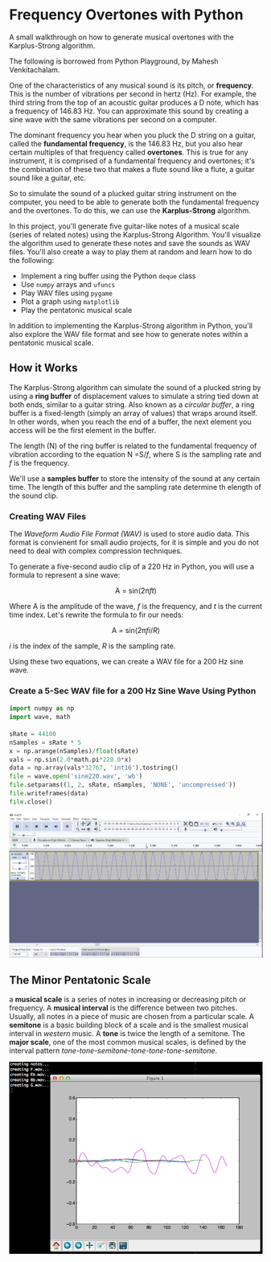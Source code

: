 # Frequency Overtones with Python  

A small walkthrough on how to generate musical overtones with the Karplus-Strong algorithm.  

The following is borrowed from Python Playground, by Mahesh Venkitachalam.    

One of the characteristics of any musical sound is its pitch, or **frequency**. This is the number of vibrations per second in hertz (Hz). For example, the third string from the top of an acoustic guitar produces a D note, which has a frequency of 146.83 Hz. You can approximate this sound by creating a sine wave with the same vibrations per second on a computer.  

The dominant frequency you hear when you pluck the D string on a guitar, called the **fundamental frequency**, is the 146.83 Hz, but you also hear certain multiples of that frequency called **overtones**. This is true for any instrument, it is comprised of a fundamental frequency and overtones; it's the combination of these two that makes a flute sound like a flute, a guitar sound like a guitar, etc.  

So to simulate the sound of a plucked guitar string instrument on the computer, you need to be able to generate both the fundamental frequency and the overtones. To do this, we can use the **Karplus-Strong** algorithm.  

In this project, you'll generate five guitar-like notes of a musical scale (series of related notes) using the Karplus-Strong Algorithm. You'll visualize the algorithm used to generate these notes and save the sounds as WAV files. You'll also create a way to play them at random and learn how to do the following:  

* Implement a ring buffer using the Python `deque` class  
* Use `numpy` arrays and `ufuncs`  
* Play WAV files using `pygame`  
* Plot a graph using `matplotlib`  
* Play the pentatonic musical scale  

In addition to implementing the Karplus-Strong algorithm in Python, you'll also explore the WAV file format and see how to generate notes within a pentatonic musical scale.  


## How it Works  

The Karplus-Strong algorithm can simulate the sound of a plucked string by using a **ring buffer** of displacement values to simulate a string tied down at both ends, similar to a guitar string. Also known as a *circular buffer*, a ring buffer is a fixed-length (simply an array of values) that wraps around itself. In other words, when you reach the end of a buffer, the next element you access will be the first element in the buffer.  

The length (N) of the ring buffer is related to the fundamental frequency of vibration according to the equation N =S/*f*, where S is the sampling rate and *f* is the frequency.  

We'll use a **samples buffer** to store the intensity of the sound at any certain time. The length of this buffer and the sampling rate determine th elength of the sound clip.  

### Creating WAV Files  

The *Waveform Audio File Format (WAV)* is used to store audio data. This format is convienent for small audio projects, for it is simple and you do  not need to deal with complex compression techniques.  

To generate a five-second audio clip of a 220 Hz in Python, you will use a formula to represent a sine wave:

<center>  

A = sin(2π*ft*)  

</center>  

Where A is the amplitude of the wave, *f* is the frequency, and *t* is the current time index. Let's rewrite the formula to fir our needs:  

<center>  

A = sin(2π*fi*/*R*)

</center>  

*i* is the index of the sample, *R* is the sampling rate.  

Using these two equations, we can create a WAV file for a 200 Hz sine wave.  

### Create a 5-Sec WAV file for a 200 Hz Sine Wave Using Python  

```python  
import numpy as np
import wave, math

sRate = 44100
nSamples = sRate * 5
x = np.arange(nSamples)/float(sRate)
vals = np.sin(2.0*math.pi*220.0*x)
data = np.array(vals*32767, 'int16').tostring()
file = wave.open('sine220.wav', 'wb')
file.setparams((1, 2, sRate, nSamples, 'NONE', 'uncompressed'))
file.writeframes(data)
file.close()
```  

<center>  

![220hz sine wave](images/sine_wave_220hz.jpg)  

</center>  

## The Minor Pentatonic Scale  

a **musical scale** is a series of notes in increasing or decreasing pitch or frequency. A **musical interval** is the difference between two pitches. Usually, all notes in a piece of music are chosen from a particular scale. A **semitone** is a basic building block of a scale and is the smallest musical interval in *western* music. A **tone** is twice the length of a semitone. The **major scale**, one of the most common musical scales, is defined by the interval pattern *tone-tone-semitone-tone-tone-tone-semitone*.  

<center>  

![simulate pluck](images/plucked_string_simulation.jpg)
</center>  




